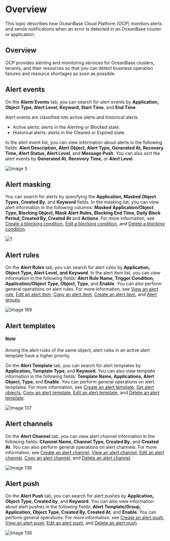 # Overview

This topic describes how OceanBase Cloud Platform (OCP) monitors alerts and sends notifications when an error is detected in an OceanBase cluster or application. 

## Overview

OCP provides alerting and monitoring services for OceanBase clusters, tenants, and their resources so that you can detect business operation failures and resource shortages as soon as possible. 

## Alert events

On the **Alarm Events** tab, you can search for alert events by **Application, Object Type, Alert Level, Keyword, Start Time**, and **End Time**. 

Alert events are classified into active alerts and historical alerts.

* Active alerts: alerts in the Alerting or Blocked state. 
* Historical alerts: alerts in the Cleared or Expired state. 

In the alert event list, you can view information about alerts in the following fields: **Alert Description, Alert Object, Alert Type, Generated At, Recovery Time, Alert Status, Alert Level**, and **Message Push**. You can also sort the alert events by **Generated At**, **Recovery Time**, or **Alert Level**. 

![Image 3](https://obbusiness-private.oss-cn-shanghai.aliyuncs.com/doc/img/ocp/421/alarm/%E5%91%8A%E8%AD%A6%E6%A6%82%E8%BF%B0-1.png)

## Alert masking

You can search for alerts by specifying the **Application, Masked Object Types, Created By**, and **Keyword** fields. In the masking list, you can view alert information in the following columns: **Masked Application/Object Type, Blocking Object, Mask Alert Rules, Blocking End Time, Daily Block Period, Created By, Created At** and **Actions**. For more information, see [Create a blocking condition](800.manage-blocking-conditions/100.create-a-blocking-condition.md), [Edit a blocking condition](800.manage-blocking-conditions/200.edit-a-blocking-condition.md), and [Delete a blocking condition](800.manage-blocking-conditions/300.delete-a-blocking-condition.md). 

![1](https://obbusiness-private.oss-cn-shanghai.aliyuncs.com/doc/img/ocp/401/%E5%91%8A%E8%AD%A6%E5%B1%8F%E8%94%BD1.png)

## Alert rules

On the **Alert Rules** tab, you can search for alert rules by **Application, Object Type, Alert Level, and Keyword**. In the alert item list, you can view information in the following fields: **Alert Rule Name, Trigger Condition, Application/Object Type, Object, Type**, and **Enable**. You can also perform general operations on alert rules. For more information, see [View an alert rule](300.manage-alert-rules/200.view-an-alert-rule.md), [Edit an alert item](300.manage-alert-rules/400.edit-an-alert-rule.md), [Copy an alert item](300.manage-alert-rules/300.copy-an-alert-rule.md), [Create an alert item](300.manage-alert-rules/100.create-an-alert-rule.md), and [Alert groups](300.manage-alert-rules/600.rule-groups.md). 

![Image 169](https://obbusiness-private.oss-cn-shanghai.aliyuncs.com/doc/img/ocp/421/alarm/%E5%91%8A%E8%AD%A6%E6%A6%82%E8%BF%B0-2.png)

## Alert templates

<main id="notice" type='explain'>  <h4>Note</h4>  <p>Among the alert rules of the same object, alert rules in an active alert template have a higher priority. </p></main>

On the **Alert Template** tab, you can search for alert templates by **Application, Template Type**, and **Keyword**. You can also view template information in the following fields: **Template Name, Applications, Alert Object, Type**, and **Enable**. You can perform general operations on alert templates. For more information, see [Create an alert template](400.manage-alert-templates/100.create-an-alert-template.md), [Set alert objects](400.manage-alert-templates/200.set-alert-objects.md), [Copy an alert template](400.manage-alert-templates/500.copy-an-alert-template.md), [Edit an alert template](400.manage-alert-templates/600.edit-an-alert-template.md), and [Delete an alert template](400.manage-alert-templates/700.delete-an-alert-template.md). 

![Image 137](https://obbusiness-private.oss-cn-shanghai.aliyuncs.com/doc/img/ocp/421/alarm/%E5%91%8A%E8%AD%A6%E6%A6%82%E8%BF%B0-3.png)

## Alert channels

On the **Alert Channel** tab, you can view alert channel information in the following fields: **Channel Name, Channel Type, Created By**, and **Created At**. You can also perform general operations on alert channels. For more information, see [Create an alert channel](500.manage-alert-channels/100.create-an-alert-channel.md), [View an alert channel](500.manage-alert-channels/200.view-an-alert-channel.md), [Edit an alert channel](500.manage-alert-channels/300.edit-an-alert-channel.md), [Copy an alert channel](500.manage-alert-channels/400.copy-an-alert-channel.md), and [Delete an alert channel](500.manage-alert-channels/500.delete-an-alarm-channel.md). 

![Image 138](https://obbusiness-private.oss-cn-shanghai.aliyuncs.com/doc/img/ocp/401/%E5%91%8A%E8%AD%A6%E9%80%9A%E9%81%931.png)

## Alert push

On the **Alert Push** tab, you can search for alert pushes by **Application, Object Type, Created by**, and **Keyword**. You can also view information about alert pushes in the following fields: **Alert Template/Group, Application, Object Type, Created By, Created At**, and **Enable**. You can perform general operations. For more information, see [Create an alert push](600.manage-alert-push/100.create-an-alert-push.md), [View an alert push](600.manage-alert-push/200.view-an-alert-push.md), [Edit an alert push](600.manage-alert-push/300.edit-an-alert-push.md), and [Delete an alert push](600.manage-alert-push/400.delete-an-alert-push.md). 

![Image 138](https://obbusiness-private.oss-cn-shanghai.aliyuncs.com/doc/img/ocp/410/%E5%91%8A%E8%AD%A6%E6%8E%A8%E9%80%81.png)

